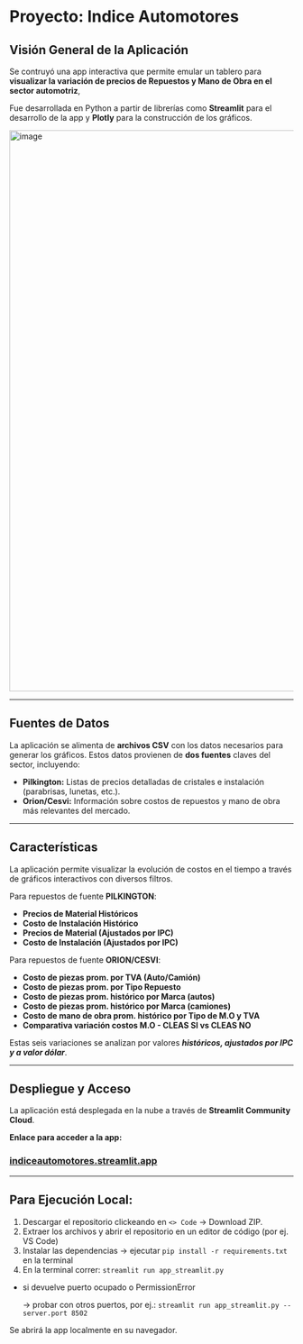# Proyecto: Indice Automotores

## Visión General de la Aplicación

Se contruyó una app interactiva que permite emular un tablero para **visualizar la variación de precios de Repuestos y Mano de Obra en el sector automotriz**, 

Fue desarrollada en Python a partir de librerías como **Streamlit** para el desarrollo de la app y **Plotly** para la construcción de los gráficos. 

<img width="1908" height="996" alt="image" src="https://github.com/user-attachments/assets/1f87c64a-bd40-475e-b9c7-b5f4a4197271" />

---

## Fuentes de Datos

La aplicación se alimenta de **archivos CSV** con los datos necesarios para generar los gráficos. Estos datos provienen de  **dos fuentes** claves del sector, incluyendo:
* **Pilkington:** Listas de precios detalladas de cristales e instalación (parabrisas, lunetas, etc.).
* **Orion/Cesvi:** Información sobre costos de repuestos y mano de obra más relevantes del mercado.

---

## Características

La aplicación permite visualizar la evolución de costos en el tiempo a través de gráficos interactivos con diversos filtros.

Para repuestos de fuente **PILKINGTON**:
* **Precios de Material Históricos**
* **Costo de Instalación Histórico** 
* **Precios de Material (Ajustados por IPC)** 
* **Costo de Instalación (Ajustados por IPC)**

Para repuestos de fuente **ORION/CESVI**:
* **Costo de piezas prom. por TVA (Auto/Camión)**
* **Costo de piezas prom. por Tipo Repuesto**
* **Costo de piezas prom. histórico por Marca (autos)**
* **Costo de piezas prom. histórico por Marca (camiones)**
* **Costo de mano de obra prom. histórico por Tipo de M.O y TVA**
* **Comparativa variación costos M.O - CLEAS SI vs CLEAS NO**

Estas seis variaciones se analizan por valores ***históricos, ajustados por IPC y a valor dólar***.


---

## Despliegue y Acceso

La aplicación está desplegada en la nube a través de **Streamlit Community Cloud**.

**Enlace para acceder a la app:** 

### [<ins>**indiceautomotores.streamlit.app**</ins>](https://indiceautomotores.streamlit.app/)

---

## Para Ejecución Local:
1. Descargar el repositorio clickeando en ``<> Code`` -> Download ZIP.
2. Extraer los archivos y abrir el repositorio en un editor de código (por ej. VS Code) 
3. Instalar las dependencias -> ejecutar `pip install -r requirements.txt` en la terminal
4. En la terminal correr: `streamlit run app_streamlit.py`
* si devuelve puerto ocupado o PermissionError
  
  -> probar con otros puertos, por ej.:
  `streamlit run app_streamlit.py --server.port 8502`

Se abrirá la app localmente en su navegador.
